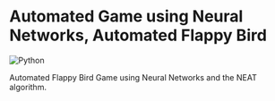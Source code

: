 # Automated Game using Neural Networks, Automated Flappy Bird
![Python](https://img.shields.io/badge/python-3670A0?style=for-the-badge&logo=python&logoColor=ffdd54)


Automated Flappy Bird Game using Neural Networks and the NEAT algorithm. 

